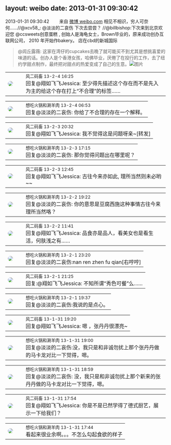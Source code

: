 layout: weibo
date: 2013-01-31 09:30:42
---
<meta name="referrer" content="no-referrer" />

2013-01-31 09:30:42  &nbsp;&nbsp;&nbsp;&nbsp;&nbsp;&nbsp; 来自 <a href="http://weibo.com/" rel="nofollow">微博 weibo.com</a>
相见不相识，穷人可奈何……//@xcv58_: @淡淡的二哀伤 下次去尝尝？ //@billbishop:下次来到北京欢迎您 @ccsweets创意蛋糕 , 创始人是海龟女士，Brown毕业的，原来成功创办互联网公司， 2010 年开始作bakery。 店在cbd的新城国际
>  @闾丘露薇: 这家在湾仔的cupcakes去晚了就可能买不到尤其是想挑喜爱的味道的话。创办人是个香港女孩，哈佛毕业，厌倦了在投行的工作，去了纽约学甜点制作，最终把对甜点的热爱变成了自己的生意。 ​​​
>  ![图片](https://ww4.sinaimg.cn/large/46e9d5dajw1e1bq46nh2oj.jpg)

<table style="width: 100%;">
  <tr>
    <td style="width: 40px;"><img style="border-radius:50%" src="https://tva3.sinaimg.cn/crop.0.0.639.639.50/6d2a6003jw8f3idy69w2gj20hs0hrt9g.jpg?KID=imgbed,tva&Expires=1624465753&ssig=6zcS48UJEc"></td>
    <td colspan="2"><small>风二码畜 13-2-4 16:25</small><br/>回复@翔如飞飞Jessica: 至少得先描述这个存在而不是先入为主的给这个存在打上“不合理”的标签……</td>
  </tr>
</table>

<table style="width: 100%;">
  <tr>
    <td style="width: 40px;"><img style="border-radius:50%" src="https://tva1.sinaimg.cn/crop.0.1.751.751.50/71c5c7f8jw8f5hblff0u4j20kv0ky3zn.jpg?KID=imgbed,tva&Expires=1624465753&ssig=wnh4Qe%2Fm9n"></td>
    <td colspan="2"><small>想吃火锅和涮羊肉 13-2-4 06:53</small><br/>回复@淡淡的二哀伤: 你给了不合理的存在一个解释。</td>
  </tr>
</table>

<table style="width: 100%;">
  <tr>
    <td style="width: 40px;"><img style="border-radius:50%" src="https://tva3.sinaimg.cn/crop.0.0.639.639.50/6d2a6003jw8f3idy69w2gj20hs0hrt9g.jpg?KID=imgbed,tva&Expires=1624465753&ssig=6zcS48UJEc"></td>
    <td colspan="2"><small>风二码畜 13-2-3 20:32</small><br/>回复@翔如飞飞Jessica: 我不觉得这是问题呀亲~[转发]</td>
  </tr>
</table>

<table style="width: 100%;">
  <tr>
    <td style="width: 40px;"><img style="border-radius:50%" src="https://tva1.sinaimg.cn/crop.0.1.751.751.50/71c5c7f8jw8f5hblff0u4j20kv0ky3zn.jpg?KID=imgbed,tva&Expires=1624465753&ssig=wnh4Qe%2Fm9n"></td>
    <td colspan="2"><small>想吃火锅和涮羊肉 13-2-3 17:15</small><br/>回复@淡淡的二哀伤: 那你觉得问题出在哪里呢？</td>
  </tr>
</table>

<table style="width: 100%;">
  <tr>
    <td style="width: 40px;"><img style="border-radius:50%" src="https://tva3.sinaimg.cn/crop.0.0.639.639.50/6d2a6003jw8f3idy69w2gj20hs0hrt9g.jpg?KID=imgbed,tva&Expires=1624465753&ssig=6zcS48UJEc"></td>
    <td colspan="2"><small>风二码畜 13-2-3 12:45</small><br/>回复@翔如飞飞Jessica: 古往今来亦如此, 理所当然则未必哟~~</td>
  </tr>
</table>

<table style="width: 100%;">
  <tr>
    <td style="width: 40px;"><img style="border-radius:50%" src="https://tva1.sinaimg.cn/crop.0.1.751.751.50/71c5c7f8jw8f5hblff0u4j20kv0ky3zn.jpg?KID=imgbed,tva&Expires=1624465753&ssig=wnh4Qe%2Fm9n"></td>
    <td colspan="2"><small>想吃火锅和涮羊肉 13-2-2 19:22</small><br/>回复@淡淡的二哀伤: 你的意思是豆腐西施这种事情古往今来理所当然咯？</td>
  </tr>
</table>

<table style="width: 100%;">
  <tr>
    <td style="width: 40px;"><img style="border-radius:50%" src="https://tva3.sinaimg.cn/crop.0.0.639.639.50/6d2a6003jw8f3idy69w2gj20hs0hrt9g.jpg?KID=imgbed,tva&Expires=1624465753&ssig=6zcS48UJEc"></td>
    <td colspan="2"><small>风二码畜 13-2-2 11:41</small><br/>回复@翔如飞飞Jessica: 品食亦是品人，看美女也是看生活，何肤浅之有……</td>
  </tr>
</table>

<table style="width: 100%;">
  <tr>
    <td style="width: 40px;"><img style="border-radius:50%" src="https://tva1.sinaimg.cn/crop.0.1.751.751.50/71c5c7f8jw8f5hblff0u4j20kv0ky3zn.jpg?KID=imgbed,tva&Expires=1624465753&ssig=wnh4Qe%2Fm9n"></td>
    <td colspan="2"><small>想吃火锅和涮羊肉 13-2-1 23:20</small><br/>回复@淡淡的二哀伤:nan ren zhen fu qian[右哼哼]</td>
  </tr>
</table>

<table style="width: 100%;">
  <tr>
    <td style="width: 40px;"><img style="border-radius:50%" src="https://tva3.sinaimg.cn/crop.0.0.639.639.50/6d2a6003jw8f3idy69w2gj20hs0hrt9g.jpg?KID=imgbed,tva&Expires=1624465753&ssig=6zcS48UJEc"></td>
    <td colspan="2"><small>风二码畜 13-2-1 21:25</small><br/>回复:@翔如飞飞Jessica: 不知所谓“秀色可餐”么……</td>
  </tr>
</table>

<table style="width: 100%;">
  <tr>
    <td style="width: 40px;"><img style="border-radius:50%" src="https://tva1.sinaimg.cn/crop.0.1.751.751.50/71c5c7f8jw8f5hblff0u4j20kv0ky3zn.jpg?KID=imgbed,tva&Expires=1624465753&ssig=wnh4Qe%2Fm9n"></td>
    <td colspan="2"><small>想吃火锅和涮羊肉 13-2-1 19:37</small><br/>回复@淡淡的二哀伤:我说的是点心。</td>
  </tr>
</table>

<table style="width: 100%;">
  <tr>
    <td style="width: 40px;"><img style="border-radius:50%" src="https://tva3.sinaimg.cn/crop.0.0.639.639.50/6d2a6003jw8f3idy69w2gj20hs0hrt9g.jpg?KID=imgbed,tva&Expires=1624465753&ssig=6zcS48UJEc"></td>
    <td colspan="2"><small>风二码畜 13-1-31 19:20</small><br/>回复@翔如飞飞Jessica: 嗯 ，张丹丹很漂亮~</td>
  </tr>
</table>

<table style="width: 100%;">
  <tr>
    <td style="width: 40px;"><img style="border-radius:50%" src="https://tva1.sinaimg.cn/crop.0.1.751.751.50/71c5c7f8jw8f5hblff0u4j20kv0ky3zn.jpg?KID=imgbed,tva&Expires=1624465753&ssig=wnh4Qe%2Fm9n"></td>
    <td colspan="2"><small>想吃火锅和涮羊肉 13-1-31 19:00</small><br/>回复@淡淡的二哀伤:没，我只是和非诚勿扰上那个张丹丹做的马卡龙对比一下觉得，嗯。</td>
  </tr>
</table>

<table style="width: 100%;">
  <tr>
    <td style="width: 40px;"><img style="border-radius:50%" src="https://tva1.sinaimg.cn/crop.0.1.751.751.50/71c5c7f8jw8f5hblff0u4j20kv0ky3zn.jpg?KID=imgbed,tva&Expires=1624465753&ssig=wnh4Qe%2Fm9n"></td>
    <td colspan="2"><small>想吃火锅和涮羊肉 13-1-31 18:59</small><br/>回复@淡淡的二哀伤: 没，我只是和非诚勿扰上那个新来的张丹丹做的马卡龙对比一下觉得，嗯。</td>
  </tr>
</table>

<table style="width: 100%;">
  <tr>
    <td style="width: 40px;"><img style="border-radius:50%" src="https://tva3.sinaimg.cn/crop.0.0.639.639.50/6d2a6003jw8f3idy69w2gj20hs0hrt9g.jpg?KID=imgbed,tva&Expires=1624465753&ssig=6zcS48UJEc"></td>
    <td colspan="2"><small>风二码畜 13-1-31 17:54</small><br/>回复@翔如飞飞Jessica: 你是不是已然学得了德式厨艺，展示一下给我们？</td>
  </tr>
</table>

<table style="width: 100%;">
  <tr>
    <td style="width: 40px;"><img style="border-radius:50%" src="https://tva1.sinaimg.cn/crop.0.1.751.751.50/71c5c7f8jw8f5hblff0u4j20kv0ky3zn.jpg?KID=imgbed,tva&Expires=1624465753&ssig=wnh4Qe%2Fm9n"></td>
    <td colspan="2"><small>想吃火锅和涮羊肉 13-1-31 17:44</small><br/>看起来很业余啊。。。不怎么勾起食欲的样子</td>
  </tr>
</table>
